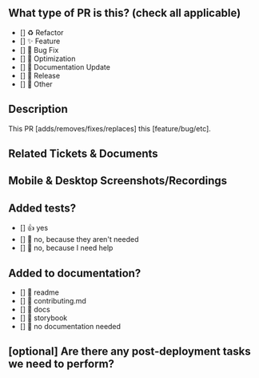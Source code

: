 ## What type of PR is this? (check all applicable)

- [] ♻️ Refactor
- [] ✨ Feature
- [] 🐛 Bug Fix
- [] 👷 Optimization
- [] 📝 Documentation Update
- [] 🔖 Release
- [] 🚩 Other


## Description

<!-- Please do not leave this blank -->

This PR [adds/removes/fixes/replaces] this [feature/bug/etc]. 

## Related Tickets & Documents
<!-- 
Please use this format link issue numbers: Fixes #123
https://docs.github.com/en/free-pro-team@latest/github/managing-your-work-on-github/linking-a-pull-request-to-an-issue#linking-a-pull-request-to-an-issue-using-a-keyword 
-->

## Mobile & Desktop Screenshots/Recordings

<!-- Visual changes require screenshots -->


## Added tests?

- [] 👍 yes
- [] 🙅 no, because they aren't needed
- [] 🙋 no, because I need help

## Added to documentation?

- [] 📜 readme
- [] 📜 contributing.md
- [] 📓 docs
- [] 📕 storybook
- [] 🙅 no documentation needed

## [optional] Are there any post-deployment tasks we need to perform?
